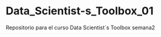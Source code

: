 Data_Scientist-s_Toolbox_01
===========================

Repositorio para el curso Data Scientist´s Toolbox semana2

